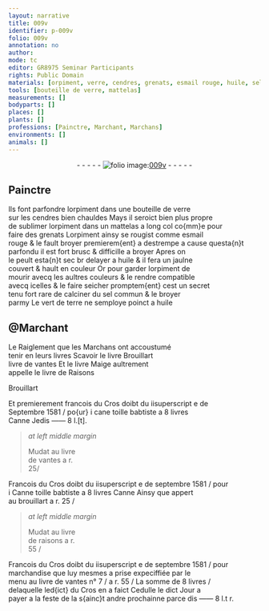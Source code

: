 ```yaml
---
layout: narrative
title: 009v
identifier: p-009v
folio: 009v
annotation: no
author:
mode: tc
editor: GR8975 Seminar Participants
rights: Public Domain
materials: [orpiment, verre, cendres, grenats, esmail rouge, huile, sel commun, vert de terre, toille babtiste]
tools: [bouteille de verre, mattelas]
measurements: []
bodyparts: []
places: []
plants: []
professions: [Painctre, Marchant, Marchans]
environments: []
animals: []
---
```


<div class="folio" align="center">- - - - - <a href="http://gallica.bnf.fr/ark:/12148/btv1b10500001g/f24.image" target="_blank"><img src="https://cu-mkp.github.io/2017-workshop-edition/assets/photo-icon.png" alt="folio image: " style="display:inline-block; margin-bottom:-3px;"/>009v</a> - - - - - </div>  
  

## <span class="pro">Painctre</span>

 
Ils font parfondre l<span class="m">orpiment</span> dans une <span class="tl">bouteille de <span class="m">verre</span></span><br/> sur les <span class="m">cendres</span> bien chauldes Mays il seroict bien plus propre<br/> de sublimer l<span class="m">orpiment</span> dans un <span class="tl">mattelas</span> a long col co{mm}e pour<br/> faire des <span class="m">grenats</span> L<span class="m">orpiment</span> ainsy se rougist comme <span class="m">esmail<br/> rouge</span> & le fault broyer premierem{ent} a destrempe a cause questa{n}t<br/> parfondu il est fort brusc & difficille a broyer Apres on<br/> le peult esta{n}t sec <span class="del">br</span> delayer a <span class="m">huile</span> & il fera un jaulne<br/> couvert & hault en couleur Or pour garder l<span class="m">orpiment</span> de<br/> mourir avecq les aultres couleurs & le rendre compatible<br/> avecq icelles & le faire seicher promptem{ent} cest un secret<br/> tenu fort rare de calciner du <span class="m">sel commun</span> & le broyer<br/> parmy Le <span class="m">vert de terre</span> ne semploye poinct a <span class="m">huile</span>
 
 
  

## @<span class="pro">Marchant</span>

 
Le Raiglement que les <span class="pro">Marchans</span> ont accoustumé<br/> tenir en leurs livres Scavoir le livre Brouillart<br/> livre de vantes Et le livre Maige aultrement<br/> appelle le livre de Raisons
 
 
 
Brouillart
 
Et premierement francois du Cros doibt du iisuperscript e de<br/> Septembre 1581 / po{ur} i cane <span class="m">toille babtiste</span> a 8 livres<br/> Canne Jedis —— 8 l.[t]. 
 
> *at left middle margin*
> 
> 
>   Mudat au livre<br/> de vantes a r.<br/> 25/
 
Francois du Cros doibt du iisuperscript e de septembre 1581 / pour<br/> i Canne <span class="m">toille babtiste</span> a 8 livres Canne Ainsy que appert<br/> au brouillart a r. 25 /
 
> *at left middle margin*
> 
> 
>   Mudat au livre<br/> de raisons a r.<br/> 55 /
 
Francois du Cros doibt du iisuperscript e de septembre 1581 / pour<br/> marchandise que luy mesmes a prise expeciffiée par le<br/> menu au livre de vantes n° 7 / a r. 55 / La somme de 8 livres / <br/> delaquelle led{ict} du Cros en a faict Cedulle le dict Jour a<br/> payer a la feste de la s{ainc}t andre prochainne parce dis —— 8 l.t r. 
 
